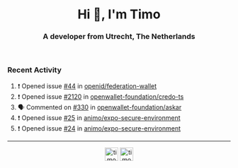 <h1 align="center">Hi 👋, I'm Timo</h1>
<h3 align="center">A developer from Utrecht, The Netherlands</h3>
<br/>
<!-- https://github.com/rahuldkjain/github-profile-readme-generator --!>

<!--  <p align="left"><img src="https://github-readme-stats.vercel.app/api?username=timoglastra&show_icons=true&count_private=true&" alt="timoglastra" /></p> --!>

<!--
Github language stats
<p align="left"><img src="https://github-readme-stats.vercel.app/api/top-langs/?username=timoglastra&layout=compact" alt="timoglastra" /><p>
-->

<!-- Codestats language stats -->
<!-- <p align="left"><img src="https://codestats-readme.vercel.app/api/top-langs/?username=timoglastra&layout=compact&language_count=12" alt="timoglastra" /><p>    --!>
  
<h3>Recent Activity</h3>

<!--START_SECTION:activity-->
1. ❗ Opened issue [#44](https://github.com/openid/federation-wallet/issues/44) in [openid/federation-wallet](https://github.com/openid/federation-wallet)
2. ❗ Opened issue [#2120](https://github.com/openwallet-foundation/credo-ts/issues/2120) in [openwallet-foundation/credo-ts](https://github.com/openwallet-foundation/credo-ts)
3. 🗣 Commented on [#330](https://github.com/openwallet-foundation/askar/pull/330#issuecomment-2509789387) in [openwallet-foundation/askar](https://github.com/openwallet-foundation/askar)
4. ❗ Opened issue [#25](https://github.com/animo/expo-secure-environment/issues/25) in [animo/expo-secure-environment](https://github.com/animo/expo-secure-environment)
5. ❗ Opened issue [#24](https://github.com/animo/expo-secure-environment/issues/24) in [animo/expo-secure-environment](https://github.com/animo/expo-secure-environment)
<!--END_SECTION:activity-->

---

<p align="center">
<a href="https://twitter.com/timoglastra" target="blank"><img align="center" src="https://cdn.jsdelivr.net/npm/simple-icons@3.0.1/icons/twitter.svg" alt="timoglastra" height="30" width="30" /></a>
<a href="https://linkedin.com/in/timoglastra" target="blank"><img align="center" src="https://cdn.jsdelivr.net/npm/simple-icons@3.0.1/icons/linkedin.svg" alt="timoglastra" height="30" width="30" /></a>
</p>



